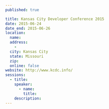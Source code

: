 ```yaml
---
published: true

title: Kansas City Developer Conference 2015
date: 2015-06-24
date_end: 2015-06-26
location:
  name:
  address:
    -
  city: Kansas City
  state: Missouri
  zip:
  online: false
website: http://www.kcdc.info/
sessions:
  - title:
    speaker:
      - name:
        title:
    description:
---
```

